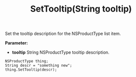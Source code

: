 ﻿---
uid: crmscript_ref_NSProductType_SetTooltip
title: SetTooltip(String tooltip)
intellisense: NSProductType.SetTooltip
keywords: NSProductType, SetTooltip
so.topic: reference
---

Set the tooltip description for the NSProductType list item.

**Parameter:** 
 - **tooltip** String NSProductType tooltip description.

```crmscript
NSProductType thing;
String descr = "something new";
thing.SetTooltip(descr);
```

